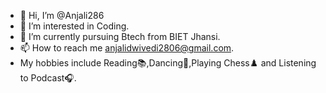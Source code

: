 - 👋 Hi, I’m @Anjali286
- 👀 I’m interested in Coding.
- 🌱 I’m currently pursuing Btech from BIET Jhansi.
- 📫 How to reach me anjalidwivedi2806@gmail.com.
-    My hobbies include Reading📚,Dancing💃,Playing Chess♟️ and Listening to Podcast🎧.

<!---
Anjali286/Anjali286 is a ✨ special ✨ repository because its `README.md` (this file) appears on your GitHub profile.
You can click the Preview link to take a look at your changes.
--->

